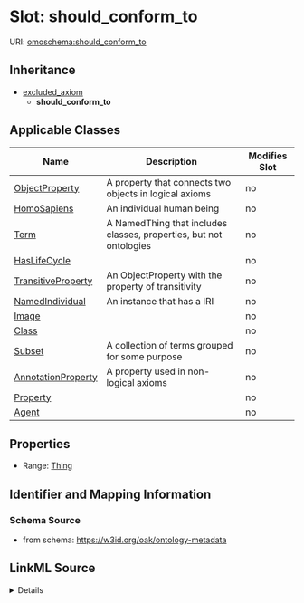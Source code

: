 

# Slot: should_conform_to

URI: [omoschema:should_conform_to](https://w3id.org/oak/ontology-metadata/should_conform_to)




## Inheritance

* [excluded_axiom](excluded_axiom.md)
    * **should_conform_to**






## Applicable Classes

| Name | Description | Modifies Slot |
| --- | --- | --- |
| [ObjectProperty](ObjectProperty.md) | A property that connects two objects in logical axioms |  no  |
| [HomoSapiens](HomoSapiens.md) | An individual human being |  no  |
| [Term](Term.md) | A NamedThing that includes classes, properties, but not ontologies |  no  |
| [HasLifeCycle](HasLifeCycle.md) |  |  no  |
| [TransitiveProperty](TransitiveProperty.md) | An ObjectProperty with the property of transitivity |  no  |
| [NamedIndividual](NamedIndividual.md) | An instance that has a IRI |  no  |
| [Image](Image.md) |  |  no  |
| [Class](Class.md) |  |  no  |
| [Subset](Subset.md) | A collection of terms grouped for some purpose |  no  |
| [AnnotationProperty](AnnotationProperty.md) | A property used in non-logical axioms |  no  |
| [Property](Property.md) |  |  no  |
| [Agent](Agent.md) |  |  no  |







## Properties

* Range: [Thing](Thing.md)





## Identifier and Mapping Information







### Schema Source


* from schema: https://w3id.org/oak/ontology-metadata




## LinkML Source

<details>
```yaml
name: should_conform_to
from_schema: https://w3id.org/oak/ontology-metadata
rank: 1000
is_a: excluded_axiom
alias: should_conform_to
domain_of:
- HasLifeCycle
range: Thing

```
</details>